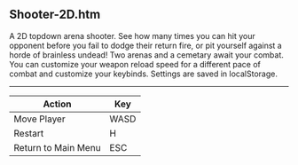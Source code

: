 Shooter-2D.htm
--------------

A 2D topdown arena shooter. See how many times you can hit your opponent before you fail to dodge their return fire, or pit yourself against a horde of brainless undead! Two arenas and a cemetary await your combat. You can customize your weapon reload speed for a different pace of combat and customize your keybinds. Settings are saved in localStorage.

---

Action              | Key
--------------------|----
Move Player         | WASD
Restart             | H
Return to Main Menu | ESC
